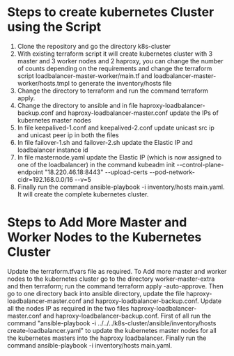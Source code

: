 Steps to create kubernetes Cluster using the Script
====================================================

1. Clone the repository and go the directory k8s-cluster
2. With existing terraform script it will create kubernetes cluster with 3 master and 3 worker nodes and 2 haproxy, you can change the number of counts depending on the requirements and change the terraform script loadbalancer-master-worker/main.tf and loadbalancer-master-worker/hosts.tmpl to generate the inventory/hosts file
3. Change the directory to terraform and run the command terraform apply.
4. Change the directory to ansible and in file haproxy-loadbalancer-backup.conf and haproxy-loadbalancer-master.conf update the IPs of kubernetes master nodes
5. In file keepalived-1.conf and keepalived-2.conf update unicast src ip and unicast peer ip in both the files
6. In file failover-1.sh and failover-2.sh update the Elastic IP and loadbalancer instance id
7. In file masternode.yaml update the Elastic IP (which is now assigned to one of the loadbalancer) in the command kubeadm init --control-plane-endpoint "18.220.46.18:8443" --upload-certs --pod-network-cidr=192.168.0.0/16 --v=5
8. Finally run the command ansible-playbook -i inventory/hosts main.yaml. It will create the complete kubernetes cluster.


Steps to Add More Master and Worker Nodes to the Kubernetes Cluster
====================================================================

Update the terraform.tfvars file as required.
To Add more master and worker nodes to the kubernetes cluster go to the directory worker-master-extra and then terraform; run the command terraform apply -auto-approve.
Then go to one directory back into ansible directory, update the file haproxy-loadbalancer-master.conf and haproxy-loadbalancer-backup.conf. Update all the nodes IP as required in the two files haproxy-loadbalancer-master.conf and haproxy-loadbalancer-backup.conf.
First of all run the command "ansible-playbook -i ../../../k8s-cluster/ansible/inventory/hosts create-loadbalancer.yaml" to update the kubernetes master nodes for all the kubernetes masters into the haproxy loadbalancer.
Finally run the command ansible-playbook -i inventory/hosts main.yaml.
